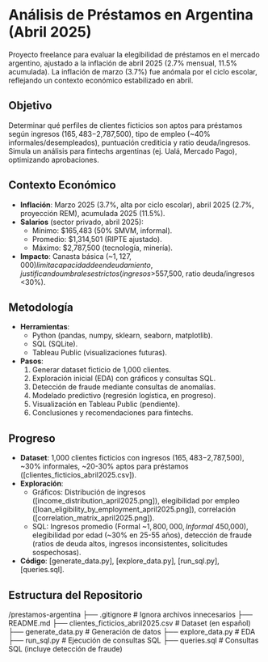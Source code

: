 # Análisis de Préstamos en Argentina (Abril 2025)

Proyecto freelance para evaluar la elegibilidad de préstamos en el mercado argentino, ajustado a la inflación de abril 2025 (2.7% mensual, 11.5% acumulada). La inflación de marzo (3.7%) fue anómala por el ciclo escolar, reflejando un contexto económico estabilizado en abril.

## Objetivo
Determinar qué perfiles de clientes ficticios son aptos para préstamos según ingresos ($165,483-$2,787,500), tipo de empleo (~40% informales/desempleados), puntuación crediticia y ratio deuda/ingresos. Simula un análisis para fintechs argentinas (ej. Ualá, Mercado Pago), optimizando aprobaciones.

## Contexto Económico
- **Inflación**: Marzo 2025 (3.7%, alta por ciclo escolar), abril 2025 (2.7%, proyección REM), acumulada 2025 (11.5%).
- **Salarios** (sector privado, abril 2025):
  - Mínimo: $165,483 (50% SMVM, informal).
  - Promedio: $1,314,501 (RIPTE ajustado).
  - Máximo: $2,787,500 (tecnología, minería).
- **Impacto**: Canasta básica (~$1,127,000) limita capacidad de endeudamiento, justificando umbrales estrictos (ingresos >$557,500, ratio deuda/ingresos <30%).

## Metodología
- **Herramientas**:
  - Python (pandas, numpy, sklearn, seaborn, matplotlib).
  - SQL (SQLite).
  - Tableau Public (visualizaciones futuras).
- **Pasos**:
  1. Generar dataset ficticio de 1,000 clientes.
  2. Exploración inicial (EDA) con gráficos y consultas SQL.
  3. Detección de fraude mediante consultas de anomalías.
  4. Modelado predictivo (regresión logística, en progreso).
  5. Visualización en Tableau Public (pendiente).
  6. Conclusiones y recomendaciones para fintechs.

## Progreso
- **Dataset**: 1,000 clientes ficticios con ingresos ($165,483-$2,787,500), ~30% informales, ~20-30% aptos para préstamos ([clientes_ficticios_abril2025.csv]).
- **Exploración**:
  - Gráficos: Distribución de ingresos ([income_distribution_april2025.png]), elegibilidad por empleo ([loan_eligibility_by_employment_april2025.png]), correlación ([correlation_matrix_april2025.png]).
  - SQL: Ingresos promedio (Formal ~$1,800,000, Informal ~$450,000), elegibilidad por edad (~30% en 25-55 años), detección de fraude (ratios de deuda altos, ingresos inconsistentes, solicitudes sospechosas).
- **Código**: [generate_data.py], [explore_data.py], [run_sql.py], [queries.sql].

## Estructura del Repositorio

/prestamos-argentina
├── .gitignore                    # Ignora archivos innecesarios
├── README.md
├── clientes_ficticios_abril2025.csv  # Dataset (en español)
├── generate_data.py              # Generación de datos
├── explore_data.py               # EDA
├── run_sql.py                    # Ejecución de consultas SQL
├── queries.sql                   # Consultas SQL (incluye detección de fraude)

